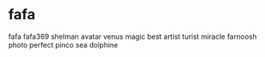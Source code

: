 # fafa
fafa
fafa369
shelman
avatar
venus
magic
best
artist
turist
miracle
farnoosh
photo
perfect
pinco
sea
dolphine
